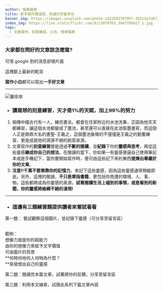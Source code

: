 ```yaml
---
author: 愷弟貓男
title: 新手寫作靠這招，快速打好基本功
banner_img: https://images.unsplash.com/photo-1423592707957-3b212afa6733?ixlib=rb-1.2.1&ixid=MnwxMjA3fDB8MHxwaG90by1wYWdlfHx8fGVufDB8fHx8&auto=format&fit=crop&w=1332&q=80
index_img: https://live.staticflickr.com/9/13070763_39d779562f_z.jpg
tags:
  - 文章寫作、刻意練習、小白、愷弟貓男
---
```

<!--StartFragment-->

### 大家都在問好的文章該怎麼寫?

可惜 google 到的消息卻很片面

這裡獻上最新的乾貨

**寫作小白**都可以寫出**一手好文章**

**<hr>**

![蘭亭序](https://live.staticflickr.com/9/13070763_39d779562f_z.jpg "Chinese Text")

<!--EndFragment-->

<!--StartFragment-->

* ### 讀寫想的刻意練習，天才是1%的天賦，加上99%的努力

1. 相傳中國古代有一人，練完書法，都會在住家附近的水池洗筆，正因為他天天都練習，讓這個水池都變成了墨池，甚至還可以直接在此池取墨書寫，而這個人正是鼎鼎大名的書聖-王羲之，這個墨池象徵的不僅僅是王羲之的勤奮練習，更是成就他的源源不絕的創意泉源。
2. 文章寫作的**刻意練習**便是透過**不斷的閱讀**，並**紀錄**下你的**靈感與思考**，再從這些靈感**練成你自己的想法**。在閱讀的當下，你如果一有靈感便逼自己使用筆記本或是手機記下，當你要開始寫作時，便可由這些記下來的東西**提煉出專屬於你的文章**。
3. **注意!!千萬不要單靠你的記憶力**，來記下這些靈感，因為這些靈感通常稍縱即逝。另外，這裡的閱讀，**不只是單指書籍**，更包括你周遭的環境、人、事、物。這些都將成為你靈感的泉源，**試著閱讀生活上碰到的事情，或是看到的新聞，你的靈感將絡繹不絕的湧現!**

<hr>

* ### 這邊有三題練習題提供讀者來嘗試看看



第一題： 嘗試觀察這個圖片，並記錄下靈感（可分享至留言區）

<br>範例：<br>想像力就是你的超能力<br>由你的想像力來賦予文字價值<br>可由圖片的背景<br>**何時何地何人何物為什麼？<br>**來發想出自己的靈感

第二題：閱讀完本篇文章，試著將你的反饋，分享至留言區

第三題：利用本文線索，試猜此系列下篇文章內容

<!--EndFragment-->